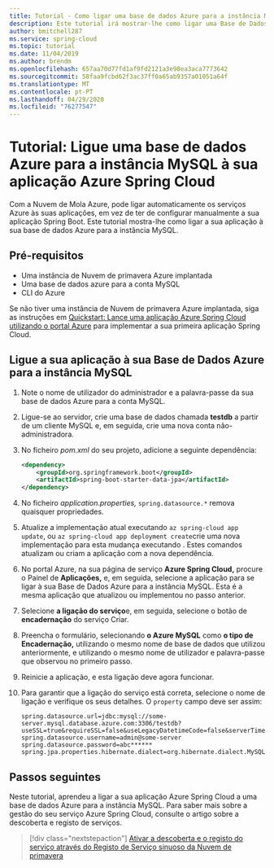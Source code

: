```yaml
---
title: Tutorial - Como ligar uma base de dados Azure para a instância MySQL à sua aplicação Azure Spring Cloud
description: Este tutorial irá mostrar-lhe como ligar uma Base de Dados Azure para a instância MySQL à sua aplicação Azure Spring Cloud
author: bmitchell287
ms.service: spring-cloud
ms.topic: tutorial
ms.date: 11/04/2019
ms.author: brendm
ms.openlocfilehash: 657aa70d77fd1af9fd2121a3e98ea3aca7773642
ms.sourcegitcommit: 58faa9fcbd62f3ac37ff0a65ab9357a01051a64f
ms.translationtype: MT
ms.contentlocale: pt-PT
ms.lasthandoff: 04/29/2020
ms.locfileid: "76277547"
---
```

# <a name="tutorial-bind-an-azure-database-for-mysql-instance-to-your-azure-spring-cloud-application"></a>Tutorial: Ligue uma base de dados Azure para a instância MySQL à sua aplicação Azure Spring Cloud 

Com a Nuvem de Mola Azure, pode ligar automaticamente os serviços Azure às suas aplicações, em vez de ter de configurar manualmente a sua aplicação Spring Boot. Este tutorial mostra-lhe como ligar a sua aplicação à sua base de dados Azure para a instância MySQL.

## <a name="prerequisites"></a>Pré-requisitos

* Uma instância de Nuvem de primavera Azure implantada
* Uma base de dados azure para a conta MySQL
* CLI do Azure

Se não tiver uma instância de Nuvem de primavera Azure implantada, siga as instruções em [Quickstart: Lance uma aplicação Azure Spring Cloud utilizando o portal Azure](spring-cloud-quickstart-launch-app-portal.md) para implementar a sua primeira aplicação Spring Cloud.

## <a name="bind-your-app-to-your-azure-database-for-mysql-instance"></a>Ligue a sua aplicação à sua Base de Dados Azure para a instância MySQL

1. Note o nome de utilizador do administrador e a palavra-passe da sua base de dados Azure para a conta MySQL. 

1. Ligue-se ao servidor, crie uma base de dados chamada **testdb** a partir de um cliente MySQL e, em seguida, crie uma nova conta não-administradora.

1. No ficheiro *pom.xml* do seu projeto, adicione a seguinte dependência:

    ```xml
    <dependency>
        <groupId>org.springframework.boot</groupId>
        <artifactId>spring-boot-starter-data-jpa</artifactId>
    </dependency>
    ```
1. No ficheiro *application.properties,* `spring.datasource.*` remova quaisquer propriedades.

1. Atualize a implementação atual executando `az spring-cloud app update`, ou `az spring-cloud app deployment create`crie uma nova implementação para esta mudança executando .  Estes comandos atualizam ou criam a aplicação com a nova dependência.

1. No portal Azure, na sua página de serviço **Azure Spring Cloud,** procure o Painel de **Aplicações,** e, em seguida, selecione a aplicação para se ligar à sua Base de Dados Azure para a instância MySQL.  Esta é a mesma aplicação que atualizou ou implementou no passo anterior. 

1. Selecione **a ligação do serviço**e, em seguida, selecione o botão de **encadernação** do serviço Criar. 

1. Preencha o formulário, selecionando **o Azure MySQL** como **o tipo de Encadernação,** utilizando o mesmo nome de base de dados que utilizou anteriormente, e utilizando o mesmo nome de utilizador e palavra-passe que observou no primeiro passo.

1. Reinicie a aplicação, e esta ligação deve agora funcionar.

1. Para garantir que a ligação do serviço está correta, selecione o nome de ligação e verifique os seus detalhes. O `property` campo deve ser assim:
    ```
    spring.datasource.url=jdbc:mysql://some-server.mysql.database.azure.com:3306/testdb?useSSL=true&requireSSL=false&useLegacyDatetimeCode=false&serverTimezone=UTC
    spring.datasource.username=admin@some-server
    spring.datasource.password=abc******
    spring.jpa.properties.hibernate.dialect=org.hibernate.dialect.MySQL5InnoDBDialect
    ```

## <a name="next-steps"></a>Passos seguintes

Neste tutorial, aprendeu a ligar a sua aplicação Azure Spring Cloud a uma base de dados Azure para a instância MySQL.  Para saber mais sobre a gestão do seu serviço Azure Spring Cloud, consulte o artigo sobre a descoberta e registo de serviços.

> [!div class="nextstepaction"]
> [Ativar a descoberta e o registo do serviço através do Registo de Serviço sinuoso da Nuvem de primavera](spring-cloud-service-registration.md)
